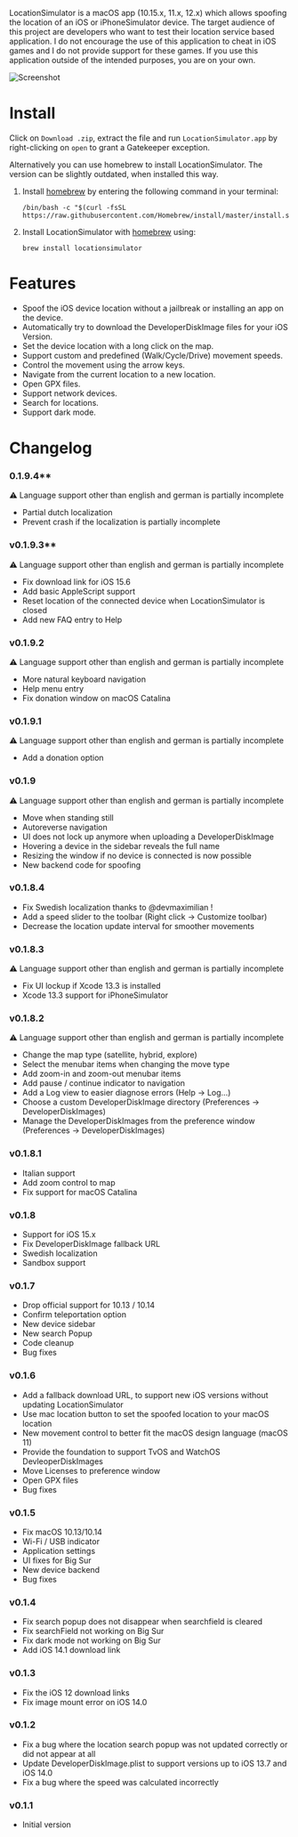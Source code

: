 LocationSimulator is a macOS app (10.15.x, 11.x, 12.x) which allows spoofing the location of an iOS or iPhoneSimulator device. The target audience of this project are developers who want to test their location service based application. I do not encourage the use of this application to cheat in iOS games and I do not provide support for these games. If you use this application outside of the intended purposes, you are on your own.

![Screenshot](https://raw.githubusercontent.com/Schlaubischlump/LocationSimulator/master/Preview/screenshot.png)

# Install 

Click on `Download .zip`, extract the file and run `LocationSimulator.app` by right-clicking on `open` to grant a Gatekeeper exception.

Alternatively you can use homebrew to install LocationSimulator. The version can be slightly outdated, when installed this way.

1. Install [homebrew](https://brew.sh) by entering the following command in your terminal: 

	```shell
	/bin/bash -c "$(curl -fsSL https://raw.githubusercontent.com/Homebrew/install/master/install.sh)"
	```
2. Install LocationSimulator with [homebrew](https://brew.sh) using:

	```shell
	brew install locationsimulator
	```

# Features

- Spoof the iOS device location without a jailbreak or installing an app on the device.
- Automatically try to download the DeveloperDiskImage files for your iOS Version.
- Set the device location with a long click on the map.
- Support custom and predefined (Walk/Cycle/Drive) movement speeds.
- Control the movement using the arrow keys.
- Navigate from the current location to a new location.
- Open GPX files.
- Support network devices.
- Search for locations.
- Support dark mode.

# Changelog

### 0.1.9.4**
⚠️ Language support other than english and german is partially incomplete
- Partial dutch localization
- Prevent crash if the localization is partially incomplete

### v0.1.9.3**
⚠️ Language support other than english and german is partially incomplete
- Fix download link for iOS 15.6
- Add basic AppleScript support
- Reset location of the connected device when LocationSimulator is closed
- Add new FAQ entry to Help

### v0.1.9.2
⚠️ Language support other than english and german is partially incomplete
- More natural keyboard navigation
- Help menu entry
- Fix donation window on macOS Catalina

### v0.1.9.1
⚠️ Language support other than english and german is partially incomplete
- Add a donation option

### v0.1.9
⚠️ Language support other than english and german is partially incomplete
- Move when standing still
- Autoreverse navigation
- UI does not lock up anymore when uploading a DeveloperDiskImage
- Hovering a device in the sidebar reveals the full name
- Resizing the window if no device is connected is now possible
- New backend code for spoofing

### v0.1.8.4
- Fix Swedish localization thanks to @devmaximilian !
- Add a speed slider to the toolbar (Right click -> Customize toolbar)
- Decrease the location update interval for smoother movements

### v0.1.8.3
⚠️ Language support other than english and german is partially incomplete
- Fix UI lockup if Xcode 13.3 is installed
- Xcode 13.3 support for iPhoneSimulator

### v0.1.8.2

⚠️ Language support other than english and german is partially incomplete
- Change the map type (satellite, hybrid, explore)
- Select the menubar items when changing the move type
- Add zoom-in and zoom-out menubar items
- Add pause / continue indicator to navigation
- Add a Log view to easier diagnose errors (Help -> Log...)
- Choose a custom DeveloperDiskImage directory (Preferences -> DeveloperDiskImages)
- Manage the DeveloperDiskImages from the preference window (Preferences -> DeveloperDiskImages)

### v0.1.8.1
- Italian support
- Add zoom control to map
- Fix support for macOS Catalina

### v0.1.8
- Support for iOS 15.x
- Fix DeveloperDiskImage fallback URL
- Swedish localization
- Sandbox support

### v0.1.7
- Drop official support for 10.13 / 10.14
- Confirm teleportation option
- New device sidebar
- New search Popup
- Code cleanup
- Bug fixes

### v0.1.6
- Add a fallback download URL, to support new iOS versions without updating LocationSimulator
- Use mac location button to set the spoofed location to your macOS location
- New movement control to better fit the macOS design language (macOS 11)
- Provide the foundation to support TvOS and WatchOS DevleoperDiskImages
- Move Licenses to preference window
- Open GPX files
- Bug fixes

### v0.1.5
- Fix macOS 10.13/10.14
- Wi-Fi / USB indicator
- Application settings
- UI fixes for Big Sur
- New device backend
- Bug fixes

### v0.1.4
- Fix search popup does not disappear when searchfield is cleared
- Fix searchField not working on Big Sur
- Fix dark mode not working on Big Sur
- Add iOS 14.1 download link

### v0.1.3
- Fix the iOS 12 download links
- Fix image mount error on iOS 14.0

### v0.1.2
- Fix a bug where the location search popup was not updated correctly or did not appear at all
- Update DeveloperDiskImage.plist to support versions up to iOS 13.7 and iOS 14.0
- Fix a bug where the speed was calculated incorrectly

### v0.1.1
- Initial version
